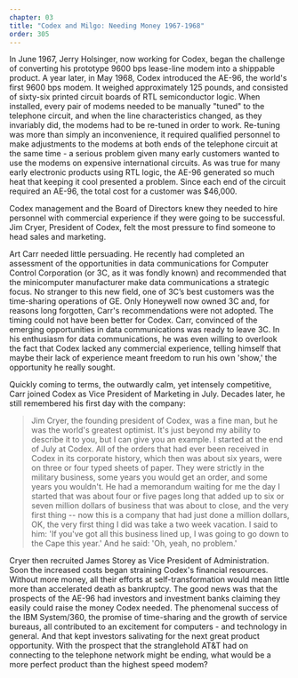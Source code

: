 ```yaml
---
chapter: 03
title: "Codex and Milgo: Needing Money 1967-1968"
order: 305
---
```


In June 1967, Jerry Holsinger, now working for Codex, began the challenge of converting his prototype 9600 bps lease-line modem into a shippable product. A year later, in May 1968, Codex introduced the AE-96, the world's first 9600 bps modem. It weighed approximately 125 pounds, and consisted of sixty-six printed circuit boards of RTL semiconductor logic. When installed, every pair of modems needed to be manually "tuned" to the telephone circuit, and when the line characteristics changed, as they invariably did, the modems had to be re-tuned in order to work. Re-tuning was more than simply an inconvenience, it required qualified personnel to make adjustments to the modems at both ends of the telephone circuit at the same time - a serious problem given many early customers wanted to use the modems on expensive international circuits. As was true for many early electronic products using RTL logic, the AE-96 generated so much heat that keeping it cool presented a problem. Since each end of the circuit required an AE-96, the total cost for a customer was $46,000.

Codex management and the Board of Directors knew they needed to hire personnel with commercial experience if they were going to be successful. Jim Cryer, President of Codex, felt the most pressure to find someone to head sales and marketing.

Art Carr needed little persuading. He recently had completed an assessment of the opportunities in data communications for Computer Control Corporation (or 3C, as it was fondly known) and recommended that the minicomputer manufacturer make data communications a strategic focus. No stranger to this new field, one of 3C’s best customers was the time-sharing operations of GE. Only Honeywell now owned 3C and, for reasons long forgotten, Carr's recommendations were not adopted. The timing could not have been better for Codex. Carr, convinced of the emerging opportunities in data communications was ready to leave 3C. In his enthusiasm for data communications, he was even willing to overlook the fact that Codex lacked any commercial experience, telling himself that maybe their lack of experience meant freedom to run his own 'show,' the opportunity he really sought.

Quickly coming to terms, the outwardly calm, yet intensely competitive, Carr joined Codex as Vice President of Marketing in July. Decades later, he still remembered his first day with the company:

>Jim Cryer, the founding president of Codex, was a fine man, but he was the world's greatest optimist. It's just beyond my ability to describe it to you, but I can give you an example. I started at the end of July at Codex. All of the orders that had ever been received in Codex in its corporate history, which then was about six years, were on three or four typed sheets of paper. They were strictly in the military business, some years you would get an order, and some years you wouldn't. He had a memorandum waiting for me the day I started that was about four or five pages long that added up to six or seven million dollars of business that was about to close, and the very first thing -- now this is a company that had just done a million dollars, OK, the very first thing I did was take a two week vacation. I said to him: 'If you've got all this business lined up, I was going to go down to the Cape this year.' And he said: 'Oh, yeah, no problem.'

Cryer then recruited James Storey as Vice President of Administration. Soon the increased costs began straining Codex's financial resources. Without more money, all their efforts at self-transformation would mean little more than accelerated death as bankruptcy. The good news was that the prospects of the AE-96 had investors and investment banks claiming they easily could raise the money Codex needed. The phenomenal success of the IBM System/360, the promise of time-sharing and the growth of service bureaus, all contributed to an excitement for computers - and technology in general. And that kept investors salivating for the next great product opportunity. With the prospect that the stranglehold AT&T had on connecting to the telephone network might be ending, what would be a more perfect product than the highest speed modem?
